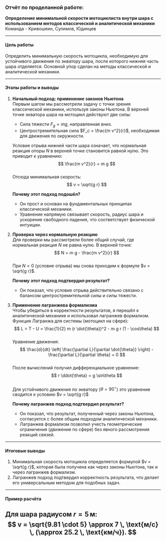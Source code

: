 ### Отчёт по проделанной работе:  
**Определение минимальной скорости мотоциклиста внутри шара с использованием методов классической и аналитической механики**
Команда - Кривошеин, Сулимов, Юдинцев

---

#### **Цель работы**  
Определить минимальную скорость мотоцикла, необходимую для устойчивого движения по экватору шара, после которого нижняя часть шара отделяется. Основной упор сделан на методы классической и аналитической механики.

---

#### **Этапы работы и выводы**

1. **Начальный подход: применение законов Ньютона**  
   Первым шагом мы рассмотрели задачу с точки зрения классической механики, используя законы Ньютона. В верхней точке экватора шара на мотоцикл действуют две силы:  
   - Сила тяжести $F_g = m g$, направленная вниз.  
   - Центростремительная сила $F_c = \frac{m v^2}{r}$, необходимая для движения по окружности.  

   Условие отрыва нижней части шара означает, что нормальная реакция опоры $N$ в верхней точке становится равной нулю. Это приводит к уравнению:  
   $$ \frac{m v^2}{r} = m g $$  
   Отсюда минимальная скорость:  
   $$ v = \sqrt{g r} $$  

   **Почему этот подход подошёл?**  
   - Он прост и основан на фундаментальных принципах классической механики.  
   - Уравнение напрямую связывает скорость, радиус шара и ускорение свободного падения, что соответствует физической интуиции.  

2. **Проверка через нормальную реакцию**  
   Для проверки мы рассмотрели более общий случай, где нормальная реакция $N$ не равна нулю. В верхней точке:  
   $$ N = m g - \frac{m v^2}{r} $$  
   При $N = 0$ (условие отрыва) мы снова приходим к формуле $v = \sqrt{g r}$.  

   **Почему этот подход подтвердил результат?**  
   - Он показал, что условие отрыва действительно связано с балансом центростремительной силы и силы тяжести.  

3. **Применение лагранжева формализма**  
   Чтобы убедиться в корректности результатов, я перешёл к аналитической механике и использовал лагранжев формализм. Функция Лагранжа для системы (мотоцикл на сфере):  
   $$ L = T - U = \frac{1}{2} m (r \dot{\theta})^2 - m g r (1 - \cos\theta) $$  
   Уравнение движения:  
   $$ \frac{d}{dt} \left( \frac{\partial L}{\partial \dot{\theta}} \right) - \frac{\partial L}{\partial \theta} = 0 $$  
   После вычислений получил дифференциальное уравнение:  
   $$ r \ddot{\theta} = g \sin\theta $$  
   Для устойчивого движения по экватору ($\theta = 90^\circ$) это уравнение сводится к условию $v = \sqrt{g r}$

   **Почему лагранжев подход подтвердил результат?**  
   - Он показал, что результат, полученный через законы Ньютона, согласуется с более общим подходом аналитической механики.  
   - Лагранжев формализм позволил учесть геометрические ограничения (движение по сфере) без явного рассмотрения реакций связей.  

---
#### **Итоговые выводы**  
1. Минимальная скорость мотоцикла определяется формулой $v = \sqrt{g r}$, которая была получена как через законы Ньютона, так и через лагранжев формализм.  
2. Лагранжев подход подтвердил корректность результата, что делает его универсальным методом для подобных задач.  

---
#### **Пример расчёта**  
Для шара радиусом $r = 5 \, \text{м}$:  
$$ v = \sqrt{9.81 \cdot 5} \approx 7 \, \text{м/с} \, (\approx 25.2 \, \text{км/ч}). $$  
---

